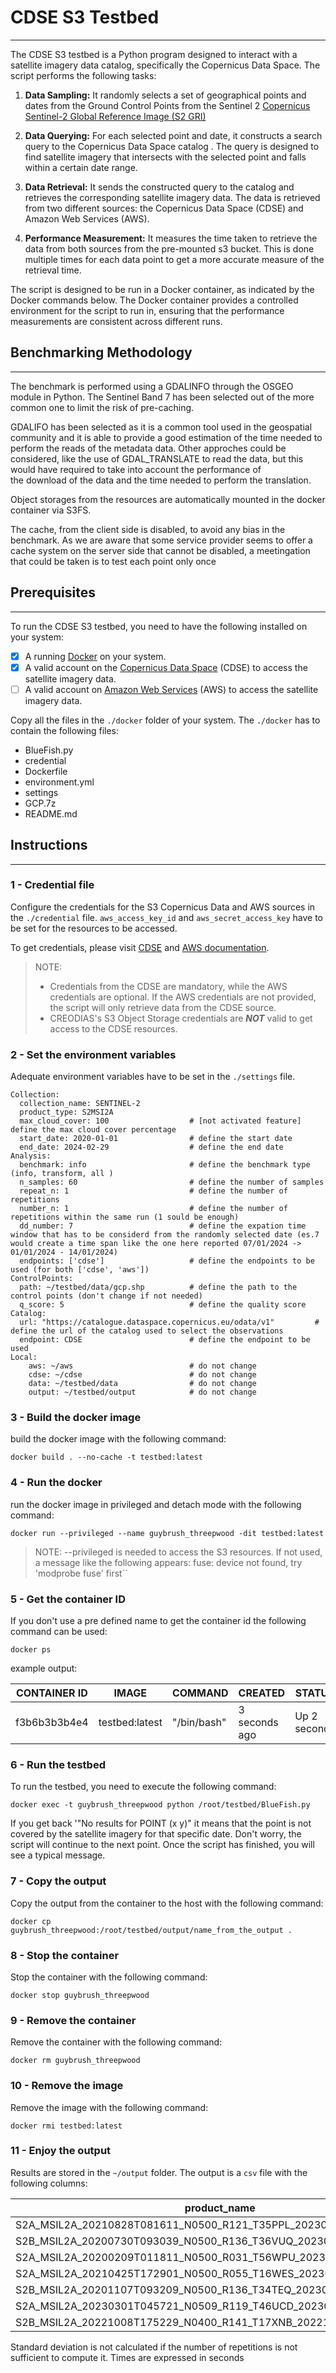 # CDSE S3 Testbed
***

The CDSE S3 testbed is a Python program designed to interact with a satellite imagery data catalog, specifically the Copernicus Data Space. The script performs the following tasks:

1. **Data Sampling:** It randomly selects a set of geographical points and dates from the Ground Control Points from the Sentinel 2 [Copernicus Sentinel-2 Global Reference Image (S2 GRI)](https://s2gri.csgroup.space/#/?.language=en)


2. **Data Querying:** For each selected point and date, it constructs a search query to the Copernicus Data Space catalog . The query is designed to find satellite imagery that intersects with the selected point and falls within a certain date range.


3. **Data Retrieval:** It sends the constructed query to the catalog and retrieves the corresponding satellite imagery data. The data is retrieved from two different sources: the Copernicus Data Space (CDSE) and Amazon Web Services (AWS).


4. **Performance Measurement:** It measures the time taken to retrieve the data from both sources from the pre-mounted s3 bucket. This is done multiple times for each data point to get a more accurate measure of the retrieval time.

The script is designed to be run in a Docker container, as indicated by the Docker commands below. The Docker container provides a controlled environment for the script to run in, ensuring that the performance measurements are consistent across different runs.


## Benchmarking Methodology
***
The benchmark is performed using a GDALINFO through the OSGEO module in Python. The Sentinel Band 7 has been selected out of the more common one to limit the risk of pre-caching.

GDALIFO has been selected as it is a common tool used in the geospatial community and it is able to provide a good estimation of the time needed to perform the reads of the metadata data.
Other approches could be considered, like the use of GDAL_TRANSLATE to read the data, but this would have required to take into account the performance of  
the download of the data and the time needed to perform the translation.

Object storages from the resources are automatically mounted in the docker container via S3FS. 

The cache, from the client side is disabled, to avoid any bias in the benchmark. 
As we are aware that some service provider seems to offer a cache system on the server side that cannot be disabled, a meetingation that could be taken is to test each point only once 



## Prerequisites
***
To run the CDSE S3 testbed, you need to have the following installed on your system:

- [x] A running [Docker](https://docs.docker.com/get-docker/) on your system.
- [x] A valid account on the [Copernicus Data Space](https://dataspace.copernicus.eu/) (CDSE) to access the satellite imagery data.
- [ ] A valid account on [Amazon Web Services](https://aws.amazon.com/) (AWS) to access the satellite imagery data.

Copy all the files in the `./docker` folder of your system. The `./docker` has to contain the following files:
- BlueFish.py
- credential
- Dockerfile
- environment.yml
- settings
- GCP.7z
- README.md

## Instructions
***

### 1 - Credential file

Configure the credentials for the S3 Copernicus Data and AWS sources in the `./credential` file. 
```aws_access_key_id``` and ```aws_secret_access_key``` 
have to be set for the resources to be accessed.

To get credentials, please visit [CDSE](https://documentation.dataspace.copernicus.eu/APIs/S3.html) and [AWS documentation](https://docs.aws.amazon.com/cli/latest/userguide/cli-authentication-short-term.html).

> NOTE:
> - Credentials from the CDSE are mandatory, while the AWS credentials are optional. If the AWS credentials are not provided, the script will only retrieve data from the CDSE source.
> - CREODIAS's S3 Object Storage credentials are ***NOT*** valid to get access to the CDSE resources.  


### 2 - Set the environment variables
Adequate environment variables have to be set in the `./settings` file.

```
Collection:
  collection_name: SENTINEL-2
  product_type: S2MSI2A
  max_cloud_cover: 100                  # [not activated feature] define the max cloud cover percentage 
  start_date: 2020-01-01                # define the start date
  end_date: 2024-02-29                  # define the end date
Analysis:
  benchmark: info                       # define the benchmark type (info, transform, all )
  n_samples: 60                         # define the number of samples 
  repeat_n: 1                           # define the number of repetitions
  number_n: 1                           # define the number of repetitions within the same run (1 sould be enough) 
  dd_number: 7                          # define the expation time window that has to be considerd from the randomly selected date (es.7 would create a time span like the one here reported 07/01/2024 -> 01/01/2024 - 14/01/2024)
  endpoints: ['cdse']                   # define the endpoints to be used (for both ['cdse', 'aws'])
ControlPoints:
  path: ~/testbed/data/gcp.shp          # define the path to the control points (don't change if not needed)
  q_score: 5                            # define the quality score
Catalog:
  url: "https://catalogue.dataspace.copernicus.eu/odata/v1"         # define the url of the catalog used to select the observations
  endpoint: CDSE                        # define the endpoint to be used
Local:
    aws: ~/aws                          # do not change
    cdse: ~/cdse                        # do not change
    data: ~/testbed/data                # do not change
    output: ~/testbed/output            # do not change
```

### 3 - Build the docker image
build the docker image with the following command:

``docker build . --no-cache -t testbed:latest``

### 4 - Run the docker 
run the docker image in privileged and detach mode with the following command:

``docker run --privileged --name guybrush_threepwood -dit testbed:latest``

> NOTE: --privileged is needed to access the S3 resources. If not used, a message like the following appears: fuse: device not found, try 'modprobe fuse' first``

### 5 - Get the container ID

If you don't use a pre defined name to get the container id the following command can be used:

``docker ps``

example output:

|CONTAINER ID|IMAGE|COMMAND|CREATED|STATUS|PORTS| NAMES        |
|---|---|---|---|---|---|--------------|
|f3b6b3b3b4e4|testbed:latest|"/bin/bash"|3 seconds ago|Up 2 seconds|| jolly_mendel |

### 6 - Run the testbed 
To run the testbed, you need to execute the following command:

``docker exec -t guybrush_threepwood python /root/testbed/BlueFish.py``

If you get back '"No results for POINT (x y)" it means that the point is not covered by the satellite imagery for that specific date.
Don't worry, the script will continue to the next point.
Once the script has finished, you will see a typical message.

### 7 - Copy the output
Copy the output from the container to the host with the following command:

``docker cp guybrush_threepwood:/root/testbed/output/name_from_the_output .`` 

### 8 - Stop the container
Stop the container with the following command:

``docker stop guybrush_threepwood``

### 9 - Remove the container
Remove the container with the following command:

``docker rm guybrush_threepwood``

### 10 - Remove the image
Remove the image with the following command:

``docker rmi testbed:latest`` 

### 11 - Enjoy the output

Results are stored in the `~/output` folder. The output is a `csv` file with the following columns:

| product_name                                                      | mean   | min    | max    | std |
|-------------------------------------------------------------------|--------|--------|--------|-----|
| S2A_MSIL2A_20210828T081611_N0500_R121_T35PPL_20230218T200459.SAFE | 13.003 | 13.003 | 13.003 | 0.0 |
| S2B_MSIL2A_20200730T093039_N0500_R136_T36VUQ_20230327T000658.SAFE | 13.687 | 13.687 | 13.687 | 0.0 |
| S2A_MSIL2A_20200209T011811_N0500_R031_T56WPU_20230624T065920.SAFE | 13.58  | 13.58  | 13.58  | 0.0 |
| S2A_MSIL2A_20210425T172901_N0500_R055_T16WES_20230513T200702.SAFE | 15.093 | 15.093 | 15.093 | 0.0 |
| S2B_MSIL2A_20201107T093209_N0500_R136_T34TEQ_20230409T023003.SAFE | 14.818 | 14.818 | 14.818 | 0.0 |
| S2A_MSIL2A_20230301T045721_N0509_R119_T46UCD_20230301T090658.SAFE | 13.445 | 13.445 | 13.445 | 0.0 |
| S2B_MSIL2A_20221008T175229_N0400_R141_T17XNB_20221008T202041.SAFE | 14.149 | 14.149 | 14.149 | 0.0 |

Standard deviation is not calculated if the number of repetitions is not sufficient to compute it.
Times are expressed in seconds 






